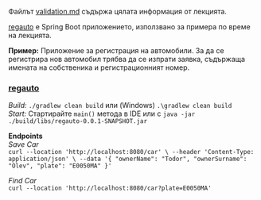 Файлът [validation.md](./validation.md) съдържа цялата информация от лекцията.

[regauto](./regauto/) е Spring Boot приложението, използванo за примера по време на лекцията.

**Пример:** Приложение за регистрация на автомобили. За да се регистрира нов автомобил трябва да се изпрати заявка, съдържаща имената на собственика и регистрационният номер.

### [regauto](./regauto/)
*Build:* ``./gradlew clean build`` или (Windows) ``.\gradlew clean build``<br/>
*Start:* Стартирайте ``main()`` метода в IDE или с ``java -jar ./build/libs/regauto-0.0.1-SNAPSHOT.jar``

**Endpoints**<br/>
*Save Car*<br/>
``curl --location 'http://localhost:8080/car' \
--header 'Content-Type: application/json' \
--data '{
    "ownerName": "Todor",
    "ownerSurname": "Olev",
    "plate": "E0050MA"
}'``

*Find Car*<br/>
``curl --location 'http://localhost:8080/car?plate=E0050MA'``

<br/>
